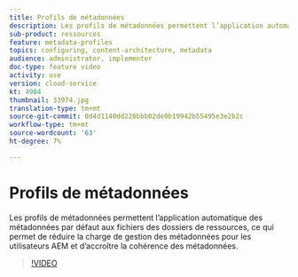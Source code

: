 ```yaml
---
title: Profils de métadonnées
description: Les profils de métadonnées permettent l’application automatique des métadonnées par défaut aux fichiers des dossiers de ressources, ce qui permet de réduire la charge de gestion des métadonnées pour les utilisateurs AEM et d’accroître la cohérence des métadonnées.
sub-product: ressources
feature: metadata-profiles
topics: configuring, content-architecture, metadata
audience: administrator, implementer
doc-type: feature video
activity: use
version: cloud-service
kt: 4984
thumbnail: 33974.jpg
translation-type: tm+mt
source-git-commit: 0d4d1140dd226bbb02de0b19942b55495e3e2b2c
workflow-type: tm+mt
source-wordcount: '63'
ht-degree: 7%

---
```



# Profils de métadonnées

Les profils de métadonnées permettent l’application automatique des métadonnées par défaut aux fichiers des dossiers de ressources, ce qui permet de réduire la charge de gestion des métadonnées pour les utilisateurs AEM et d’accroître la cohérence des métadonnées.

>[!VIDEO](https://video.tv.adobe.com/v/33974/?quality=12&learn=on&hidetitle=true)
